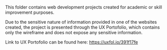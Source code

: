 This folder contains web development projects created for academic or skill improvement purposes. 

Due to the sensitive nature of information provided in one of the websites created, the project is presented through the UX Portofolio, which contains only the wireframe and does not expose any sensitive information. 

Link to UX Portofolio can be found here: https://uxfol.io/391f17fe
